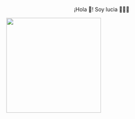 <p align="center" width="300">
¡Hola 👋! Soy lucia 👨🏻‍💻</h3>
</p>

 <img align="center" src="https://img.freepik.com/foto-gratis/experiencia-programacion-persona-que-trabaja-codigos-computadora_23-2150010144.jpg" height="250px" widht="300px"  />
